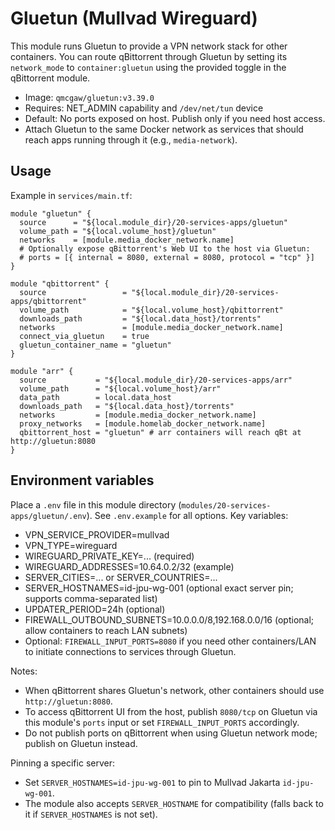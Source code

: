 # Gluetun (Mullvad Wireguard)

This module runs Gluetun to provide a VPN network stack for other containers.
You can route qBittorrent through Gluetun by setting its `network_mode` to `container:gluetun` using the provided toggle in the qBittorrent module.

- Image: `qmcgaw/gluetun:v3.39.0`
- Requires: NET_ADMIN capability and `/dev/net/tun` device
- Default: No ports exposed on host. Publish only if you need host access.
- Attach Gluetun to the same Docker network as services that should reach apps running through it (e.g., `media-network`).

## Usage

Example in `services/main.tf`:

```hcl
module "gluetun" {
  source      = "${local.module_dir}/20-services-apps/gluetun"
  volume_path = "${local.volume_host}/gluetun"
  networks    = [module.media_docker_network.name]
  # Optionally expose qBittorrent's Web UI to the host via Gluetun:
  # ports = [{ internal = 8080, external = 8080, protocol = "tcp" }]
}

module "qbittorrent" {
  source                 = "${local.module_dir}/20-services-apps/qbittorrent"
  volume_path            = "${local.volume_host}/qbittorrent"
  downloads_path         = "${local.data_host}/torrents"
  networks               = [module.media_docker_network.name]
  connect_via_gluetun    = true
  gluetun_container_name = "gluetun"
}

module "arr" {
  source           = "${local.module_dir}/20-services-apps/arr"
  volume_path      = "${local.volume_host}/arr"
  data_path        = local.data_host
  downloads_path   = "${local.data_host}/torrents"
  networks         = [module.media_docker_network.name]
  proxy_networks   = [module.homelab_docker_network.name]
  qbittorrent_host = "gluetun" # arr containers will reach qBt at http://gluetun:8080
}
```

## Environment variables

Place a `.env` file in this module directory (`modules/20-services-apps/gluetun/.env`). See `.env.example` for all options. Key variables:

- VPN_SERVICE_PROVIDER=mullvad
- VPN_TYPE=wireguard
- WIREGUARD_PRIVATE_KEY=... (required)
- WIREGUARD_ADDRESSES=10.64.0.2/32 (example)
- SERVER_CITIES=... or SERVER_COUNTRIES=...
- SERVER_HOSTNAMES=id-jpu-wg-001 (optional exact server pin; supports comma-separated list)
- UPDATER_PERIOD=24h (optional)
- FIREWALL_OUTBOUND_SUBNETS=10.0.0.0/8,192.168.0.0/16 (optional; allow containers to reach LAN subnets)
- Optional: `FIREWALL_INPUT_PORTS=8080` if you need other containers/LAN to initiate connections to services through Gluetun.

Notes:
- When qBittorrent shares Gluetun's network, other containers should use `http://gluetun:8080`.
- To access qBittorrent UI from the host, publish `8080/tcp` on Gluetun via this module's `ports` input or set `FIREWALL_INPUT_PORTS` accordingly.
- Do not publish ports on qBittorrent when using Gluetun network mode; publish on Gluetun instead.

Pinning a specific server:
- Set `SERVER_HOSTNAMES=id-jpu-wg-001` to pin to Mullvad Jakarta `id-jpu-wg-001`.
- The module also accepts `SERVER_HOSTNAME` for compatibility (falls back to it if `SERVER_HOSTNAMES` is not set).
